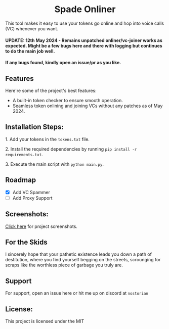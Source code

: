 <h1 align="center" id="title">Spade Onliner</h1>

<p id="description">This tool makes it easy to use your tokens go online and hop into voice calls (VC) whenever you want.</p>
<h4><b>UPDATE: </b>12th May 2024 - Remains unpatched onliner/vc-joiner works as expected. Might be a few bugs here and there with logging but continues to do the main job well.</h4>
<h4>If any bugs found, kindly open an issue/pr as you like.</h4>

  
  
<h2>Features</h2>

Here're some of the project's best features:

*   A built-in token checker to ensure smooth operation.
*   Seamless token onlining and joining VCs without any patches as of May 2024.

<h2>Installation Steps:</h2>

<p>1. Add your tokens in the <code>tokens.txt</code> file.</p>

<p>2. Install the required dependencies by running <code>pip install -r requirements.txt</code>.</p>

<p>3. Execute the main script with <code>python main.py</code>.</p>

## Roadmap
- [x] Add VC Spammer
- [ ] Add Proxy Support

<h2>Screenshots:</h2>
<p><a href="https://github.com/Nostorian/spade-onliner/tree/main/screenshots">Click here</a> for project screenshots.</p>

## For the Skids
I sincerely hope that your pathetic existence leads you down a path of destitution, where you find yourself begging on the streets, scrounging for scraps like the worthless piece of garbage you truly are.

## Support

For support, open an issue here or hit me up on discord at `nostorian`


<h2>License:</h2>

This project is licensed under the MIT



